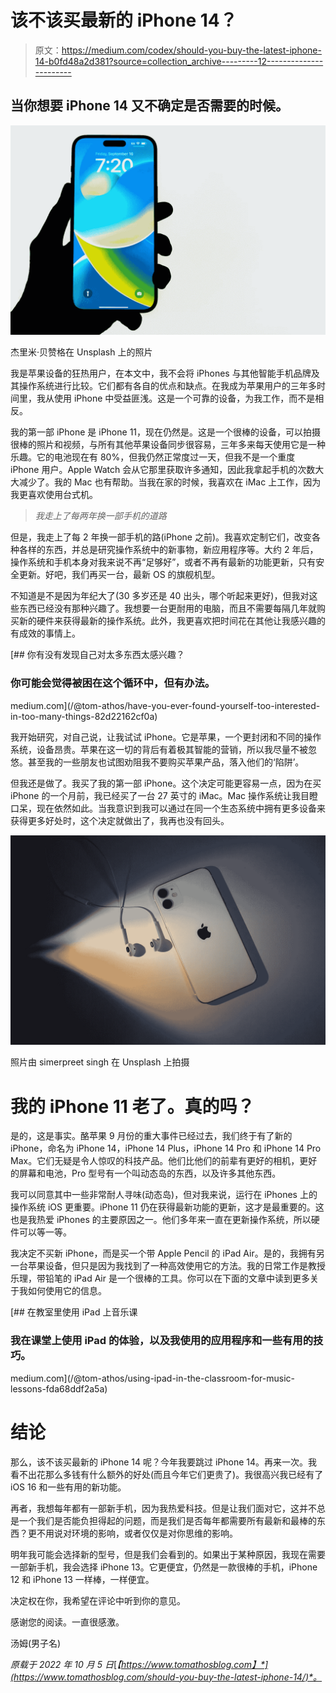 # 该不该买最新的 iPhone 14？

> 原文：<https://medium.com/codex/should-you-buy-the-latest-iphone-14-b0fd48a2d381?source=collection_archive---------12----------------------->

## 当你想要 iPhone 14 又不确定是否需要的时候。

![](img/48e9b4d235e07f5ddb5a8453458112c7.png)

杰里米·贝赞格在 Unsplash 上的照片

我是苹果设备的狂热用户，在本文中，我不会将 iPhones 与其他智能手机品牌及其操作系统进行比较。它们都有各自的优点和缺点。在我成为苹果用户的三年多时间里，我从使用 iPhone 中受益匪浅。这是一个可靠的设备，为我工作，而不是相反。

我的第一部 iPhone 是 iPhone 11，现在仍然是。这是一个很棒的设备，可以拍摄很棒的照片和视频，与所有其他苹果设备同步很容易，三年多来每天使用它是一种乐趣。它的电池现在有 80%，但我仍然正常度过一天，但我不是一个重度 iPhone 用户。Apple Watch 会从它那里获取许多通知，因此我拿起手机的次数大大减少了。我的 Mac 也有帮助。当我在家的时候，我喜欢在 iMac 上工作，因为我更喜欢使用台式机。

> *我走上了每两年换一部手机的道路*

但是，我走上了每 2 年换一部手机的路(iPhone 之前)。我喜欢定制它们，改变各种各样的东西，并总是研究操作系统中的新事物，新应用程序等。大约 2 年后，操作系统和手机本身对我来说不再“足够好”，或者不再有最新的功能更新，只有安全更新。好吧，我们再买一台，最新 OS 的旗舰机型。

不知道是不是因为年纪大了(30 多岁还是 40 出头，哪个听起来更好)，但我对这些东西已经没有那种兴趣了。我想要一台更耐用的电脑，而且不需要每隔几年就购买新的硬件来获得最新的操作系统。此外，我更喜欢把时间花在其他让我感兴趣的有成效的事情上。

[](/@tom-athos/have-you-ever-found-yourself-too-interested-in-too-many-things-82d22162cf0a) [## 你有没有发现自己对太多东西太感兴趣？

### 你可能会觉得被困在这个循环中，但有办法。

medium.com](/@tom-athos/have-you-ever-found-yourself-too-interested-in-too-many-things-82d22162cf0a) 

我开始研究，对自己说，让我试试 iPhone。它是苹果，一个更封闭和不同的操作系统，设备昂贵。苹果在这一切的背后有着极其智能的营销，所以我尽量不被忽悠。甚至我的一些朋友也试图劝阻我不要购买苹果产品，落入他们的‘陷阱’。

但我还是做了。我买了我的第一部 iPhone。这个决定可能更容易一点，因为在买 iPhone 的一个月前，我已经买了一台 27 英寸的 iMac。Mac 操作系统让我目瞪口呆，现在依然如此。当我意识到我可以通过在同一个生态系统中拥有更多设备来获得更多好处时，这个决定就做出了，我再也没有回头。

![](img/949823844b952410733294e8fdc1a5dd.png)

照片由 simerpreet singh 在 Unsplash 上拍摄

# 我的 iPhone 11 老了。真的吗？

是的，这是事实。酪苹果 9 月份的重大事件已经过去，我们终于有了新的 iPhone，命名为 iPhone 14，iPhone 14 Plus，iPhone 14 Pro 和 iPhone 14 Pro Max。它们无疑是令人惊叹的科技产品。他们比他们的前辈有更好的相机，更好的屏幕和电池，Pro 型号有一个叫动态岛的东西，以及许多其他东西。

我可以同意其中一些非常耐人寻味(动态岛)，但对我来说，运行在 iPhones 上的操作系统 iOS 更重要。iPhone 11 仍在获得最新功能的更新，这才是最重要的。这也是我热爱 iPhones 的主要原因之一。他们多年来一直在更新操作系统，所以硬件可以等一等。

我决定不买新 iPhone，而是买一个带 Apple Pencil 的 iPad Air。是的，我拥有另一台苹果设备，但只是因为我找到了一种高效使用它的方法。我的日常工作是教授乐理，带铅笔的 iPad Air 是一个很棒的工具。你可以在下面的文章中读到更多关于我如何使用它的信息。

[](/@tom-athos/using-ipad-in-the-classroom-for-music-lessons-fda68ddf2a5a) [## 在教室里使用 iPad 上音乐课

### 我在课堂上使用 iPad 的体验，以及我使用的应用程序和一些有用的技巧。

medium.com](/@tom-athos/using-ipad-in-the-classroom-for-music-lessons-fda68ddf2a5a) 

# 结论

那么，该不该买最新的 iPhone 14 呢？今年我要跳过 iPhone 14。再来一次。我看不出花那么多钱有什么额外的好处(而且今年它们更贵了)。我很高兴我已经有了 iOS 16 和一些有用的新功能。

再者，我想每年都有一部新手机，因为我热爱科技。但是让我们面对它，这并不总是一个我们是否能负担得起的问题，而是我们是否每年都需要所有最新和最棒的东西？更不用说对环境的影响，或者仅仅是对你思维的影响。

明年我可能会选择新的型号，但是我们会看到的。如果出于某种原因，我现在需要一部新手机，我会选择 iPhone 13。它更便宜，仍然是一款很棒的手机，iPhone 12 和 iPhone 13 一样棒，一样便宜。

决定权在你，我希望在评论中听到你的意见。

感谢您的阅读。一直很感激。

汤姆(男子名)

*原载于 2022 年 10 月 5 日*[*【https://www.tomathosblog.com】*](https://www.tomathosblog.com/should-you-buy-the-latest-iphone-14/)*。*
